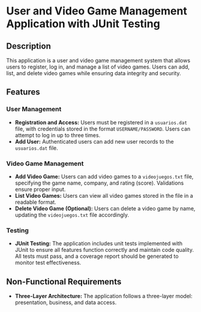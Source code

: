 # User and Video Game Management Application with JUnit Testing

## Description
This application is a user and video game management system that allows users to register, log in, and manage a list of video games. Users can add, list, and delete video games while ensuring data integrity and security.

## Features

### User Management
- **Registration and Access:** Users must be registered in a `usuarios.dat` file, with credentials stored in the format `USERNAME/PASSWORD`. Users can attempt to log in up to three times.
- **Add User:** Authenticated users can add new user records to the `usuarios.dat` file.

### Video Game Management
- **Add Video Game:** Users can add video games to a `videojuegos.txt` file, specifying the game name, company, and rating (score). Validations ensure proper input.
- **List Video Games:** Users can view all video games stored in the file in a readable format.
- **Delete Video Game (Optional):** Users can delete a video game by name, updating the `videojuegos.txt` file accordingly.

### Testing
- **JUnit Testing:** The application includes unit tests implemented with JUnit to ensure all features function correctly and maintain code quality. All tests must pass, and a coverage report should be generated to monitor test effectiveness.

## Non-Functional Requirements
- **Three-Layer Architecture:** The application follows a three-layer model: presentation, business, and data access.
